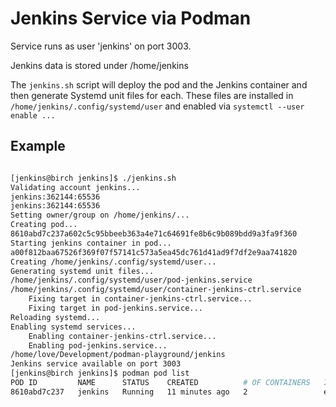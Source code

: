 # Jenkins Service via Podman

Service runs as user 'jenkins' on port 3003.

Jenkins data is stored under /home/jenkins

The `jenkins.sh` script will deploy the pod and the Jenkins container and then generate Systemd unit files for each.  These files are installed in `/home/jenkins/.config/systemd/user` and enabled via `systemctl --user enable ...`

## Example
```bash

[jenkins@birch jenkins]$ ./jenkins.sh 
Validating account jenkins...
jenkins:362144:65536
jenkins:362144:65536
Setting owner/group on /home/jenkins/...
Creating pod...
8610abd7c237a602c5c95bbeeb363a4e71c64691fe8b6c9b089bdd9a3fa9f360
Starting jenkins container in pod...
a00f812baa67526f369f07f57141c573a5ea45dc761d41ad9f7df2e9aa741820
Creating /home/jenkins/.config/systemd/user...
Generating systemd unit files...
/home/jenkins/.config/systemd/user/pod-jenkins.service
/home/jenkins/.config/systemd/user/container-jenkins-ctrl.service
    Fixing target in container-jenkins-ctrl.service...
    Fixing target in pod-jenkins.service...
Reloading systemd...
Enabling systemd services...
    Enabling container-jenkins-ctrl.service...
    Enabling pod-jenkins.service...
/home/love/Development/podman-playground/jenkins
Jenkins service available on port 3003
[jenkins@birch jenkins]$ podman pod list
POD ID         NAME      STATUS    CREATED          # OF CONTAINERS   INFRA ID
8610abd7c237   jenkins   Running   11 minutes ago   2                 ec8db966bfa8

```
